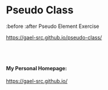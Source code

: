 # Pseudo Class

:before :after Pseudo Element Exercise

https://gael-src.github.io/pseudo-class/

</br>
</br>

#### My Personal Homepage:

https://gael-src.github.io/
